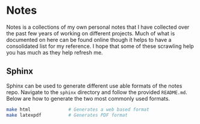 
# Notes

Notes is a collections of my own personal notes that I have collected over the past few years of working on different projects. Much of what is documented on here can be found online though it helps to have a consolidated list for my reference. I hope that some of these scrawling help you has much as they help refresh me.

## Sphinx

Sphinx can be used to generate different use able formats of the notes repo. Navigate to the `sphinx` directory and follow the provided `README.md`. Below are how to generate the two most commonly used formats.

``` bash
make html              # Generates a web based format
make latexpdf          # Generates PDF format
```